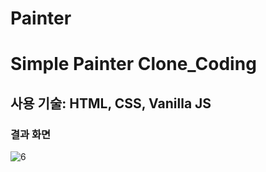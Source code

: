 # Painter
<h1> Simple Painter Clone_Coding </h1>
<h2> 사용 기술: HTML, CSS, Vanilla JS </h2>


<h3>결과 화면</h3>

![6](https://user-images.githubusercontent.com/64779472/95213268-987de180-0829-11eb-8a95-1361d0812cfc.PNG)
